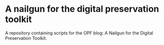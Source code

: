 A nailgun for the digital preservation toolkit
===============================================

A repository containing scripts for the OPF blog: A Nailgun for the Digital Preservation Toolkit. 


